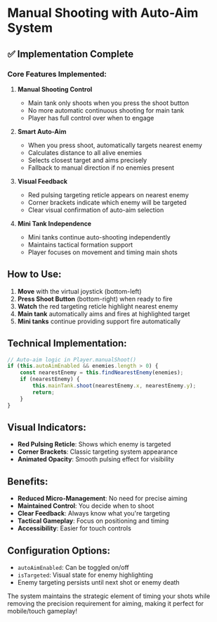 # Manual Shooting with Auto-Aim System

## ✅ Implementation Complete

### Core Features Implemented:

1. **Manual Shooting Control**
   - Main tank only shoots when you press the shoot button
   - No more automatic continuous shooting for main tank
   - Player has full control over when to engage

2. **Smart Auto-Aim**
   - When you press shoot, automatically targets nearest enemy
   - Calculates distance to all alive enemies
   - Selects closest target and aims precisely
   - Fallback to manual direction if no enemies present

3. **Visual Feedback**
   - Red pulsing targeting reticle appears on nearest enemy
   - Corner brackets indicate which enemy will be targeted
   - Clear visual confirmation of auto-aim selection

4. **Mini Tank Independence**
   - Mini tanks continue auto-shooting independently
   - Maintains tactical formation support
   - Player focuses on movement and timing main shots

## How to Use:

1. **Move** with the virtual joystick (bottom-left)
2. **Press Shoot Button** (bottom-right) when ready to fire
3. **Watch** the red targeting reticle highlight nearest enemy
4. **Main tank** automatically aims and fires at highlighted target
5. **Mini tanks** continue providing support fire automatically

## Technical Implementation:

```javascript
// Auto-aim logic in Player.manualShoot()
if (this.autoAimEnabled && enemies.length > 0) {
    const nearestEnemy = this.findNearestEnemy(enemies);
    if (nearestEnemy) {
        this.mainTank.shoot(nearestEnemy.x, nearestEnemy.y);
        return;
    }
}
```

## Visual Indicators:

- **Red Pulsing Reticle**: Shows which enemy is targeted
- **Corner Brackets**: Classic targeting system appearance
- **Animated Opacity**: Smooth pulsing effect for visibility

## Benefits:

- **Reduced Micro-Management**: No need for precise aiming
- **Maintained Control**: You decide when to shoot
- **Clear Feedback**: Always know what you're targeting
- **Tactical Gameplay**: Focus on positioning and timing
- **Accessibility**: Easier for touch controls

## Configuration Options:

- `autoAimEnabled`: Can be toggled on/off
- `isTargeted`: Visual state for enemy highlighting
- Enemy targeting persists until next shot or enemy death

The system maintains the strategic element of timing your shots while removing the precision requirement for aiming, making it perfect for mobile/touch gameplay!